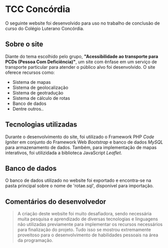 # TCC Concórdia
 O seguinte website foi desenvolvido para uso no trabalho de conclusão de curso do Colégio Luterano Concórdia.
## Sobre o site
 Diante do tema escolhido pelo grupo, **"Acessibilidade ao transporte para PCDs (Pessoa Com Deficiência)"**, um site com ênfase em um serviço de transporte particular para atender o público alvo foi desenvolvido.
 O site oferece recursos como:
 - Sistema de mapas
 - Sistema de geolocalização
 - Sistema de geotradução
 - Sistema de cálculo de rotas
 - Banco de dados
 - Dentre outros..
## Tecnologias utilizadas
 Durante o desenvolvimento do site, foi utilizado o Framework PHP _Code Igniter_ em conjunto do Framework Web _Bootstrap_ e banco de dados _MySQL_ para armazenamento de dados. Também, para implementação de mapas interativos, foi utilizidada a biblioteca JavaScript _Leaflet_.
## Banco de dados
 O banco de dados utilizado no website foi exportado e encontra-se na pasta principal sobre o nome de 'rotae.sql', disponível para importação.
## Comentários do desenvolvedor
 > A criação deste website foi muito desafiadora, sendo necessária muita pesquisa e aprendizado de diversas tecnologias e linguagens não utilizadas previamente para implementar os recursos necessários para finalização do projeto. Tudo isso se mostrou extremamente proveitoso para o desenvolvimento de habilidades pessoais na área da programação.

